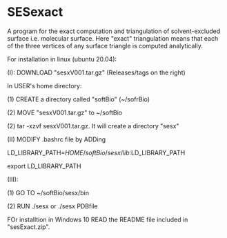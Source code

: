# SESexact
A program for the exact computation and triangulation of solvent-excluded surface i.e. molecular surface. Here "exact" triangulation means that each of the three vertices of any surface triangle is computed analytically. 

For installation in linux (ubuntu 20.04):

(I): DOWNLOAD "sesxV001.tar.gz" (Releases/tags on the right)

In USER's home directory:

(1) CREATE a directory called "softBio" (~/sofrBio)

(2) MOVE "sesxV001.tar.gz" to ~/softBio

(2) tar -xzvf sesxV001.tar.gz. It will create a directory "sesx"

(II) MODIFY .bashrc file by ADDing

LD_LIBRARY_PATH=$HOME/softBio/sesx/lib:$LD_LIBRARY_PATH

export LD_LIBRARY_PATH

(III):

   (1) GO TO ~/softBio/sesx/bin
   
   (2) RUN ./sesx  or ./sesx PDBfile

FOr installtion in Windows 10
   READ the README file included in "sesExact.zip".


